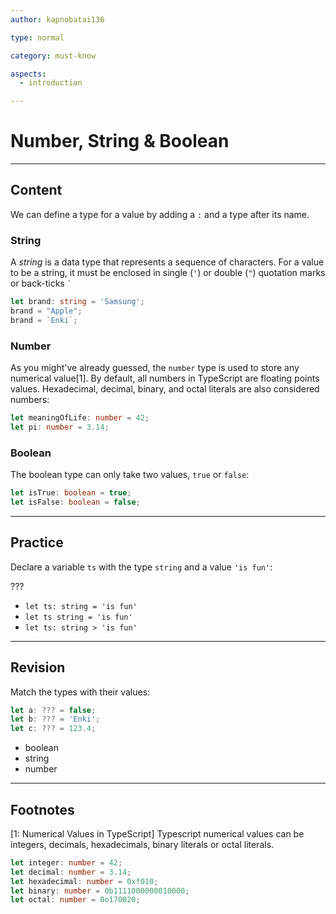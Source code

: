 ```yaml
---
author: kapnobatai136

type: normal

category: must-know

aspects:
  - introduction

---
```


# Number, String & Boolean

---
## Content

We can define a type for a value by adding a `:` and a type after its name.

### String

A *string* is a data type that represents a sequence of characters. For a value to be a string, it must be enclosed in single (`'`) or double (`"`) quotation marks or back-ticks `` ` ``

```ts
let brand: string = 'Samsung';
brand = "Apple";
brand = `Enki`;
```

### Number

As you might've already guessed, the `number` type is used to store any numerical value[1]. By default, all numbers in TypeScript are floating points values. Hexadecimal, decimal, binary, and octal literals are also considered numbers:

```ts
let meaningOfLife: number = 42;
let pi: number = 3.14;
```

### Boolean

The boolean type can only take two values, `true` or `false`:

```ts
let isTrue: boolean = true;
let isFalse: boolean = false;
```

---
## Practice

Declare a variable `ts` with the type `string` and a value `'is fun'`:

???

* `let ts: string = 'is fun'`
* `let ts string = 'is fun'`
* `let ts: string > 'is fun'`

---
## Revision

Match the types with their values:

```ts
let a: ??? = false;
let b: ??? = 'Enki';
let c: ??? = 123.4;
```

* boolean
* string
* number

---
## Footnotes

[1: Numerical Values in TypeScript]
Typescript numerical values can be integers, decimals, hexadecimals, binary literals or octal literals.

```ts
let integer: number = 42;
let decimal: number = 3.14;
let hexadecimal: number = 0xf010;
let binary: number = 0b1111000000010000;
let octal: number = 0o170020;
```
